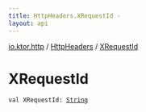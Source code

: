 ```yaml
---
title: HttpHeaders.XRequestId - 
layout: api
---
```


<div class='api-docs-breadcrumbs'><a href="../index.html">io.ktor.http</a> / <a href="index.html">HttpHeaders</a> / <a href="./-x-request-id.html">XRequestId</a></div>

# XRequestId

<div class="signature"><code><span class="keyword">val </span><span class="identifier">XRequestId</span><span class="symbol">: </span><a href="https://kotlinlang.org/api/latest/jvm/stdlib/kotlin/-string/index.html"><span class="identifier">String</span></a></code></div>
